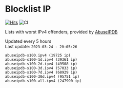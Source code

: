 # Blocklist IP

[![Hits](https://hits.seeyoufarm.com/api/count/incr/badge.svg?url=https%3A%2F%2Fgithub.com%2Fborestad%2Fblocklist-ip%2F&count_bg=%2379C83D&title_bg=%23555555&icon=&icon_color=%23E7E7E7&title=hits&edge_flat=false)](https://hits.seeyoufarm.com)  ![CI](https://img.shields.io/github/workflow/status/borestad/blocklist-ip/CI?style=flat-square)

Lists with worst IPv4 offenders, provided by [AbuseIPDB](https://www.abuseipdb.com/)

<!-- FOOTER-PLACEHOLDER -->
Updated every 5 hours<br>
Last update: `2023-03-24 - 20:05:26`
```
abuseipdb-s100.ipv4 (19725 ip)
abuseipdb-s100-1d.ipv4 (39361 ip)
abuseipdb-s100-2d.ipv4 (49508 ip)
abuseipdb-s100-3d.ipv4 (57033 ip)
abuseipdb-s100-7d.ipv4 (68929 ip)
abuseipdb-s100-30d.ipv4 (95751 ip)
abuseipdb-s100-all.ipv4 (247990 ip)
```
